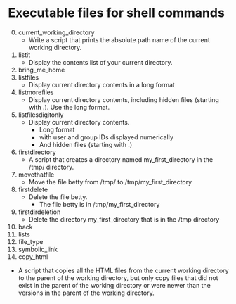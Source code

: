 # Executable files for shell commands
0. current_working_directory
   - Write a script that prints the absolute path name of the current working directory.
1. listit
   - Display the contents list of your current directory.
2. bring_me_home
3. listfiles
   - Display current directory contents in a long format
4. listmorefiles
   - Display current directory contents, including hidden files (starting with .). Use the long format.
5. listfilesdigitonly
   - Display current directory contents.
     - Long format
     - with user and group IDs displayed numerically
     - And hidden files (starting with .)
6. firstdirectory
   - A script that creates a directory named my_first_directory in the /tmp/ directory.
7. movethatfile
   - Move the file betty from /tmp/ to /tmp/my_first_directory
8. firstdelete
   - Delete the file betty.
     - The file betty is in /tmp/my_first_directory
9. firstdirdeletion
   - Delete the directory my_first_directory that is in the /tmp directory
10. back
11. lists
12. file_type
13. symbolic_link
14. copy_html
   -  A script that copies all the HTML files from the current working directory to the parent of the working directory, but only copy files that did not exist in the         parent of the working directory or were newer than the versions in the parent of the working directory.

